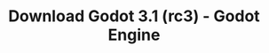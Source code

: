 ---
# Generated by /tools/generators/src/download_archive_generator !!! do not edit by hand !!!
title: 'Download Godot 3.1 (rc3) - Godot Engine'
type: 'download/archive'
name: '3.1'
flavor: 'rc3'
release_date: '2019-03-12T03:00:00-00:00'
release_notes: 'article/release-candidate-godot-3-1-rc-3/'
primaryPlatforms:
  - 'android.apk'
  - 'macos.universal'
  - 'windows.64'
  - 'linux_server.headless.64'
  - 'web'
  - 'templates'
links:
  android.apk:
    name: 'android.apk'
    title: 'Android'
    caption: 'APK Universal (ARM64 + ARMv7 + x86_64 + x86)'
    tags:
      - 'APK download'
      - 'ARM64/v7'
      - 'x86 (64 & 32 bit)'
    hosts:
      github_builds:
        regular: 'https://github.com/godotengine/godot-builds/releases/download/3.1-rc3/Godot_v3.1-rc3_android_editor.apk'
        mono: '#'
      github:
        regular: 'https://github.com/godotengine/godot/releases/download/3.1-rc3/Godot_v3.1-rc3_android_editor.apk'
        mono: '#'
  macos.universal:
    name: 'macos.universal'
    title: 'macOS'
    caption: 'Universal (x86_64 + Silício da Apple)'
    tags:
      - 'Intel/Apple Silicon'
      - '64 bit'
    hosts:
      github_builds:
        regular: 'https://github.com/godotengine/godot-builds/releases/download/3.1-rc3/Godot_v3.1-rc3_osx.universal.zip'
        mono: 'https://github.com/godotengine/godot-builds/releases/download/3.1-rc3/Godot_v3.1-rc3_mono_osx.universal.zip'
      github:
        regular: 'https://github.com/godotengine/godot/releases/download/3.1-rc3/Godot_v3.1-rc3_osx.universal.zip'
        mono: 'https://github.com/godotengine/godot/releases/download/3.1-rc3/Godot_v3.1-rc3_mono_osx.universal.zip'
  windows.64:
    name: 'windows.64'
    title: 'Windows'
    caption: 'Padrão (x86_64)'
    tags:
      - '64 bit'
    hosts:
      github_builds:
        regular: 'https://github.com/godotengine/godot-builds/releases/download/3.1-rc3/Godot_v3.1-rc3_win64.exe.zip'
        mono: 'https://github.com/godotengine/godot-builds/releases/download/3.1-rc3/Godot_v3.1-rc3_mono_win64.zip'
      github:
        regular: 'https://github.com/godotengine/godot/releases/download/3.1-rc3/Godot_v3.1-rc3_win64.exe.zip'
        mono: 'https://github.com/godotengine/godot/releases/download/3.1-rc3/Godot_v3.1-rc3_mono_win64.zip'
  linux_server.headless.64:
    name: 'linux_server.headless.64'
    title: 'Linux Server'
    caption: 'Headless (x86_64)'
    tags:
      - '64 bit'
      - 'Headless'
    hosts:
      github_builds:
        regular: 'https://github.com/godotengine/godot-builds/releases/download/3.1-rc3/Godot_v3.1-rc3_linux_headless.64.zip'
        mono: 'https://github.com/godotengine/godot-builds/releases/download/3.1-rc3/Godot_v3.1-rc3_mono_linux_headless_64.zip'
      github:
        regular: 'https://github.com/godotengine/godot/releases/download/3.1-rc3/Godot_v3.1-rc3_linux_headless.64.zip'
        mono: 'https://github.com/godotengine/godot/releases/download/3.1-rc3/Godot_v3.1-rc3_mono_linux_headless_64.zip'
  web:
    name: 'web'
    title: 'Editor Web'
    caption: ''
    tags:
      - 'Self-hosted'
      - 'Cross-platform'
    hosts:
      github_builds:
        regular: 'https://github.com/godotengine/godot-builds/releases/download/3.1-rc3/Godot_v3.1-rc3_web_editor.zip'
        mono: '#'
      github:
        regular: 'https://github.com/godotengine/godot/releases/download/3.1-rc3/Godot_v3.1-rc3_web_editor.zip'
        mono: '#'
  linux.64:
    name: 'linux.64'
    title: 'Linux'
    caption: 'Padrão (x86_64)'
    tags:
      - '64 bit'
    hosts:
      github_builds:
        regular: 'https://github.com/godotengine/godot-builds/releases/download/3.1-rc3/Godot_v3.1-rc3_x11.64.zip'
        mono: 'https://github.com/godotengine/godot-builds/releases/download/3.1-rc3/Godot_v3.1-rc3_mono_x11_64.zip'
      github:
        regular: 'https://github.com/godotengine/godot/releases/download/3.1-rc3/Godot_v3.1-rc3_x11.64.zip'
        mono: 'https://github.com/godotengine/godot/releases/download/3.1-rc3/Godot_v3.1-rc3_mono_x11_64.zip'
  linux.32:
    name: 'linux.32'
    title: 'Linux'
    caption: 'Padrão (x86)'
    tags:
      - '32 bit'
    hosts:
      github_builds:
        regular: 'https://github.com/godotengine/godot-builds/releases/download/3.1-rc3/Godot_v3.1-rc3_x11.32.zip'
        mono: 'https://github.com/godotengine/godot-builds/releases/download/3.1-rc3/Godot_v3.1-rc3_mono_x11_32.zip'
      github:
        regular: 'https://github.com/godotengine/godot/releases/download/3.1-rc3/Godot_v3.1-rc3_x11.32.zip'
        mono: 'https://github.com/godotengine/godot/releases/download/3.1-rc3/Godot_v3.1-rc3_mono_x11_32.zip'
  windows.32:
    name: 'windows.32'
    title: 'Windows'
    caption: 'Padrão (x86)'
    tags:
      - '32 bit'
    hosts:
      github_builds:
        regular: 'https://github.com/godotengine/godot-builds/releases/download/3.1-rc3/Godot_v3.1-rc3_win32.exe.zip'
        mono: 'https://github.com/godotengine/godot-builds/releases/download/3.1-rc3/Godot_v3.1-rc3_mono_win32.zip'
      github:
        regular: 'https://github.com/godotengine/godot/releases/download/3.1-rc3/Godot_v3.1-rc3_win32.exe.zip'
        mono: 'https://github.com/godotengine/godot/releases/download/3.1-rc3/Godot_v3.1-rc3_mono_win32.zip'
  linux_server.64:
    name: 'linux_server.64'
    title: 'Servidor Linux'
    caption: 'Padrão (x86_64)'
    tags:
      - '64 bit'
    hosts:
      github_builds:
        regular: 'https://github.com/godotengine/godot-builds/releases/download/3.1-rc3/Godot_v3.1-rc3_linux_server.64.zip'
        mono: 'https://github.com/godotengine/godot-builds/releases/download/3.1-rc3/Godot_v3.1-rc3_mono_linux_server_64.zip'
      github:
        regular: 'https://github.com/godotengine/godot/releases/download/3.1-rc3/Godot_v3.1-rc3_linux_server.64.zip'
        mono: 'https://github.com/godotengine/godot/releases/download/3.1-rc3/Godot_v3.1-rc3_mono_linux_server_64.zip'
  aar_library:
    name: 'aar_library'
    title: 'Biblioteca de AAR'
    caption: ''
    tags:
      - 'Android plugins'
      - 'Java'
      - 'Kotlin'
    hosts:
      github_builds:
        regular: 'https://github.com/godotengine/godot-builds/releases/download/3.1-rc3/godot-lib.3.1.rc3.release.aar'
        mono: 'https://github.com/godotengine/godot-builds/releases/download/3.1-rc3/godot-lib.3.1.rc3.mono.release.aar'
      github:
        regular: 'https://github.com/godotengine/godot/releases/download/3.1-rc3/godot-lib.3.1.rc3.release.aar'
        mono: 'https://github.com/godotengine/godot/releases/download/3.1-rc3/godot-lib.3.1.rc3.mono.release.aar'
  templates:
    name: 'templates'
    title: 'Modelos de exportação'
    caption: ''
    tags:
      - 'Utilizado para exportar os seus jogos para todas as plataformas suportadas'
    hosts:
      github_builds:
        regular: 'https://github.com/godotengine/godot-builds/releases/download/3.1-rc3/Godot_v3.1-rc3_export_templates.tpz'
        mono: 'https://github.com/godotengine/godot-builds/releases/download/3.1-rc3/Godot_v3.1-rc3_mono_export_templates.tpz'
      github:
        regular: 'https://github.com/godotengine/godot/releases/download/3.1-rc3/Godot_v3.1-rc3_export_templates.tpz'
        mono: 'https://github.com/godotengine/godot/releases/download/3.1-rc3/Godot_v3.1-rc3_mono_export_templates.tpz'
---